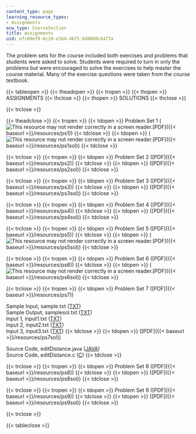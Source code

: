 ```yaml
---
content_type: page
learning_resource_types:
- Assignments
ocw_type: CourseSection
title: Assignments
uid: efc69ef8-6c18-e164-d675-bd8808c6477a
---
```


The problem sets for the course included both exercises and problems that students were asked to solve. Students were required to turn in only the problems but were encouraged to solve the exercises to help master the course material. Many of the exercise questions were taken from the course textbook.

{{< tableopen >}}
{{< theadopen >}}
{{< tropen >}}
{{< thopen >}}
ASSIGNMENTS
{{< thclose >}}
{{< thopen >}}
SOLUTIONS
{{< thclose >}}

{{< trclose >}}

{{< theadclose >}}
{{< tropen >}}
{{< tdopen >}}
Problem Set 1 (![This resource may not render correctly in a screen reader.](/images/inacessible.gif)[PDF]({{< baseurl >}}/resources/ps1))
{{< tdclose >}}
{{< tdopen >}}
(![This resource may not render correctly in a screen reader.](/images/inacessible.gif)[PDF]({{< baseurl >}}/resources/ps1sol))
{{< tdclose >}}

{{< trclose >}}
{{< tropen >}}
{{< tdopen >}}
Problem Set 2 ([PDF]({{< baseurl >}}/resources/ps2))
{{< tdclose >}}
{{< tdopen >}}
([PDF]({{< baseurl >}}/resources/ps2sol))
{{< tdclose >}}

{{< trclose >}}
{{< tropen >}}
{{< tdopen >}}
Problem Set 3 ([PDF]({{< baseurl >}}/resources/ps3))
{{< tdclose >}}
{{< tdopen >}}
([PDF]({{< baseurl >}}/resources/ps3sol))
{{< tdclose >}}

{{< trclose >}}
{{< tropen >}}
{{< tdopen >}}
Problem Set 4 ([PDF]({{< baseurl >}}/resources/ps4))
{{< tdclose >}}
{{< tdopen >}}
([PDF]({{< baseurl >}}/resources/ps4sol))
{{< tdclose >}}

{{< trclose >}}
{{< tropen >}}
{{< tdopen >}}
Problem Set 5 ([PDF]({{< baseurl >}}/resources/ps5))
{{< tdclose >}}
{{< tdopen >}}
(![This resource may not render correctly in a screen reader.](/images/inacessible.gif)[PDF]({{< baseurl >}}/resources/ps5sol))
{{< tdclose >}}

{{< trclose >}}
{{< tropen >}}
{{< tdopen >}}
Problem Set 6 ([PDF]({{< baseurl >}}/resources/ps6))
{{< tdclose >}}
{{< tdopen >}}
(![This resource may not render correctly in a screen reader.](/images/inacessible.gif)[PDF]({{< baseurl >}}/resources/ps6sol))
{{< tdclose >}}

{{< trclose >}}
{{< tropen >}}
{{< tdopen >}}
Problem Set 7 ([PDF]({{< baseurl >}}/resources/ps7))  
  
Sample Input, sample.txt ([TXT](/courses/electrical-engineering-and-computer-science/6-046j-introduction-to-algorithms-sma-5503-fall-2005/assignments/sample.txt))  
Sample Output, samplesol.txt ([TXT](/courses/electrical-engineering-and-computer-science/6-046j-introduction-to-algorithms-sma-5503-fall-2005/assignments/samplesol.txt))  
Input 1, input1.txt ([TXT](/courses/electrical-engineering-and-computer-science/6-046j-introduction-to-algorithms-sma-5503-fall-2005/assignments/input1.txt))  
Input 2, input2.txt ([TXT](/courses/electrical-engineering-and-computer-science/6-046j-introduction-to-algorithms-sma-5503-fall-2005/assignments/input2.txt))  
Input 3, input3.txt ([TXT](/courses/electrical-engineering-and-computer-science/6-046j-introduction-to-algorithms-sma-5503-fall-2005/assignments/input3.txt))
{{< tdclose >}}
{{< tdopen >}}
([PDF]({{< baseurl >}}/resources/ps7sol))  
  
Source Code, editDistance.java ([JAVA](/courses/electrical-engineering-and-computer-science/6-046j-introduction-to-algorithms-sma-5503-fall-2005/assignments/editDistance.java))  
Source Code, editDistance.c ([C](/courses/electrical-engineering-and-computer-science/6-046j-introduction-to-algorithms-sma-5503-fall-2005/assignments/editDistance.c))
{{< tdclose >}}

{{< trclose >}}
{{< tropen >}}
{{< tdopen >}}
Problem Set 8 ([PDF]({{< baseurl >}}/resources/ps8))
{{< tdclose >}}
{{< tdopen >}}
([PDF]({{< baseurl >}}/resources/ps8sol))
{{< tdclose >}}

{{< trclose >}}
{{< tropen >}}
{{< tdopen >}}
Problem Set 9 ([PDF]({{< baseurl >}}/resources/ps9))
{{< tdclose >}}
{{< tdopen >}}
([PDF]({{< baseurl >}}/resources/ps9sol))
{{< tdclose >}}

{{< trclose >}}

{{< tableclose >}}